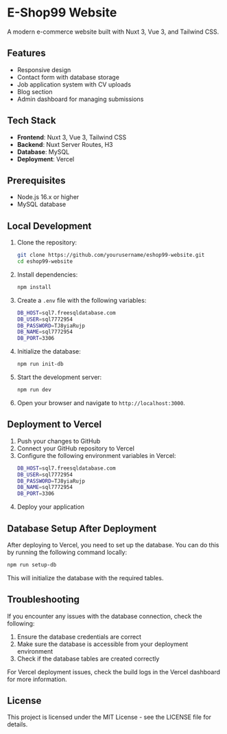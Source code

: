 # E-Shop99 Website

A modern e-commerce website built with Nuxt 3, Vue 3, and Tailwind CSS.

## Features

- Responsive design
- Contact form with database storage
- Job application system with CV uploads
- Blog section
- Admin dashboard for managing submissions

## Tech Stack

- **Frontend**: Nuxt 3, Vue 3, Tailwind CSS
- **Backend**: Nuxt Server Routes, H3
- **Database**: MySQL
- **Deployment**: Vercel

## Prerequisites

- Node.js 16.x or higher
- MySQL database

## Local Development

1. Clone the repository:
   ```bash
   git clone https://github.com/yourusername/eshop99-website.git
   cd eshop99-website
   ```

2. Install dependencies:
   ```bash
   npm install
   ```

3. Create a `.env` file with the following variables:
   ```bash
   DB_HOST=sql7.freesqldatabase.com
   DB_USER=sql7772954
   DB_PASSWORD=TJ8yiaRujp
   DB_NAME=sql7772954
   DB_PORT=3306
   ```

4. Initialize the database:
   ```bash
   npm run init-db
   ```

5. Start the development server:
   ```bash
   npm run dev
   ```

6. Open your browser and navigate to `http://localhost:3000`.

## Deployment to Vercel

1. Push your changes to GitHub
2. Connect your GitHub repository to Vercel
3. Configure the following environment variables in Vercel:
   ```bash
   DB_HOST=sql7.freesqldatabase.com
   DB_USER=sql7772954
   DB_PASSWORD=TJ8yiaRujp
   DB_NAME=sql7772954
   DB_PORT=3306
   ```
4. Deploy your application

## Database Setup After Deployment

After deploying to Vercel, you need to set up the database. You can do this by running the following command locally:

```bash
npm run setup-db
```

This will initialize the database with the required tables.

## Troubleshooting

If you encounter any issues with the database connection, check the following:

1. Ensure the database credentials are correct
2. Make sure the database is accessible from your deployment environment
3. Check if the database tables are created correctly

For Vercel deployment issues, check the build logs in the Vercel dashboard for more information.

## License

This project is licensed under the MIT License - see the LICENSE file for details.